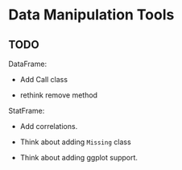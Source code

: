 # Data Manipulation Tools

## TODO

DataFrame:

- Add Call class

- rethink remove method

StatFrame:

- Add correlations.

- Think about adding `Missing` class

- Think about adding ggplot support.
